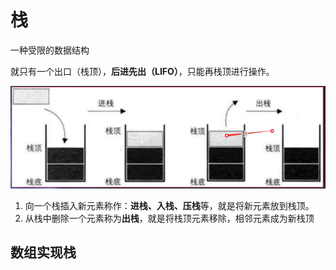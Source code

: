 # 栈

一种受限的数据结构

就只有一个出口（栈顶），**后进先出（LIFO）**，只能再栈顶进行操作。

![1-栈示意图](../../前端图片/JavaScript数据结构/1-栈示意图.PNG)



1. 向一个栈插入新元素称作：**进栈、入栈、压栈**等，就是将新元素放到栈顶。
2. 从栈中删除一个元素称为**出栈**，就是将栈顶元素移除，相邻元素成为新栈顶



## 数组实现栈



